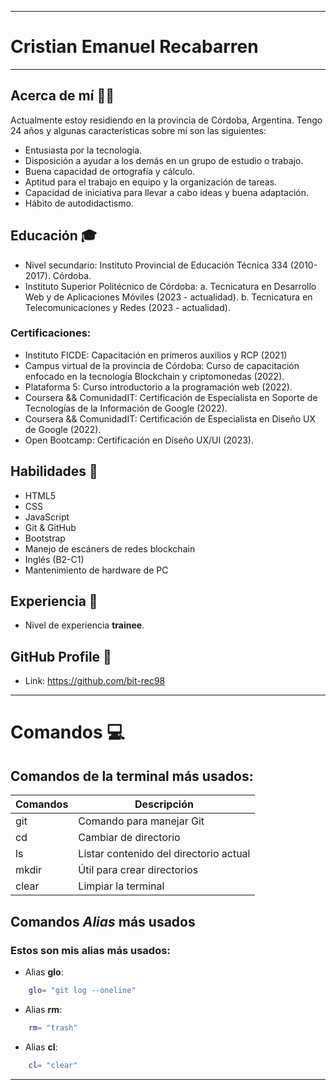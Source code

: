 -------------------------------------------------------------------------------------
# Cristian Emanuel Recabarren
-------------------------------------------------------------------------------------
## Acerca de mí 👨‍🎓
 Actualmente estoy residiendo en la provincia de Córdoba, Argentina. Tengo 24 años y algunas características sobre mí son las siguientes:
 - Entusiasta por la tecnología.
 - Disposición a ayudar a los demás en un grupo de estudio o trabajo.
 - Buena capacidad de ortografía y cálculo.
 - Aptitud para el trabajo en equipo y la organización de tareas.
 - Capacidad de iniciativa para llevar a cabo ideas y buena adaptación.
 - Hábito de autodidactismo.

## Educación 🎓
- Nivel secundario: Instituto Provincial de Educación Técnica 334 (2010-2017). Córdoba.
- Instituto Superior Politécnico de Córdoba:
a. Tecnicatura en Desarrollo Web y de Aplicaciones Móviles (2023 - actualidad).
b. Tecnicatura en Telecomunicaciones y Redes (2023 - actualidad).

### Certificaciones:
- Instituto FICDE: Capacitación en primeros auxilios y RCP (2021)
- Campus virtual de la provincia de Córdoba: Curso de capacitación enfocado en la tecnología Blockchain y criptomonedas (2022).
- Plataforma 5: Curso introductorio a la programación web (2022).
- Coursera && ComunidadIT: Certificación de Especialista en Soporte de Tecnologías de la Información de Google (2022).
- Coursera && ComunidadIT: Certificación de Especialista en Diseño UX de Google (2022).
- Open Bootcamp: Certificación en Diseño UX/UI (2023).

## Habilidades 🧠
 - HTML5
 - CSS
 - JavaScript
 - Git & GitHub
 - Bootstrap
 - Manejo de escáners de redes blockchain
 - Inglés (B2-C1)
 - Mantenimiento de hardware de PC

## Experiencia 🔨
- Nivel de experiencia **trainee**.

## GitHub Profile 🚀
- Link: https://github.com/bit-rec98

-------------------------------------------------------------------------------------
# Comandos 💻
## Comandos de la terminal más usados:

|       Comandos        |       Descripción                      |
|-----------------------|----------------------------------------|
|         git           | Comando para manejar Git               |
|         cd            | Cambiar de directorio                  |
|         ls            | Listar contenido del directorio actual |
|         mkdir         | Útil para crear directorios            |
|         clear         | Limpiar la terminal                    |

## Comandos *Alias* más usados
### Estos son mis alias más usados:

- Alias **glo**:
```bash
    glo= "git log --oneline"
```
- Alias **rm**:
```bash
    rm= "trash"
```
- Alias **cl**:
```bash
    cl= "clear"
```

-------------------------------------------------------------------------------------
